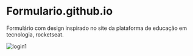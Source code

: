 # Formulario.github.io
Formulário com design inspirado no site da plataforma de educação em tecnologia, rocketseat.


![login1](https://user-images.githubusercontent.com/78497908/120902007-4e493c00-c614-11eb-8866-76cf92fc16c7.png)
